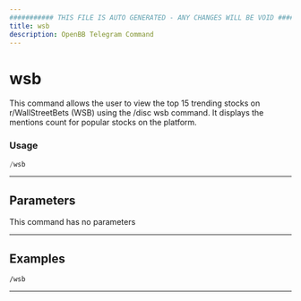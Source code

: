 ```yaml
---
########### THIS FILE IS AUTO GENERATED - ANY CHANGES WILL BE VOID ###########
title: wsb
description: OpenBB Telegram Command
---
```


# wsb

This command allows the user to view the top 15 trending stocks on r/WallStreetBets (WSB) using the /disc wsb command. It displays the mentions count for popular stocks on the platform.

### Usage

```python wordwrap
/wsb
```

---

## Parameters

This command has no parameters



---

## Examples

```
/wsb
```

---
